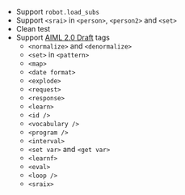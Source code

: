 * Support `robot.load_subs`
* Support `<srai>` in `<person>`, `<person2>` and `<set>`
* Clean test
* Support [AIML 2.0 Draft](https://docs.google.com/document/d/1wNT25hJRyupcG51aO89UcQEiG-HkXRXusukADpFnDs4/pub) tags
    * `<normalize>` and `<denormalize>`
    * `<set>` in `<pattern>`
    * `<map>`
    * `<date format>`
    * `<explode>`
    * `<request>`
    * `<response>`
    * `<learn>`
    * `<id />`
    * `<vocabulary />`
    * `<program />`
    * `<interval>`
    * `<set var>` and `<get var>`
    * `<learnf>`
    * `<eval>`
    * `<loop />`
    * `<sraix>`
